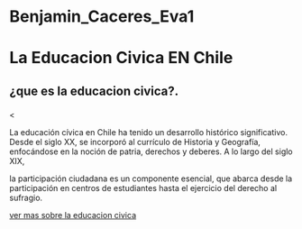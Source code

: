 # Benjamin_Caceres_Eva1
<!DOCTYPE html>
<html lang="es">
<head>
    <meta charset="UTF-8">
    <meta name="viewport" content="width=device-width, initial-scale=1.0">
    <link rel="stylesheet" href="css/styles.css">
</head>
<body>
    <h1>La Educacion Civica EN Chile</h1>
   <h2><p>¿que es la educacion civica?.</p></h2> <
    <br>
    <p>
La educación cívica en Chile ha tenido un desarrollo histórico significativo. Desde el siglo XX, se incorporó al currículo de Historia y Geografía, enfocándose en la noción de patria, derechos y deberes. A lo largo del siglo XIX,</p>
<p>la participación ciudadana es un componente esencial, que abarca desde la participación en centros de estudiantes hasta el ejercicio del derecho al sufragio.</p>
    <a target="_blank" href="https://youtu.be/XYZfb5njogU?si=LcMEgP3r8ppPb9it">ver mas sobre la educacion civica 
</body>
</html>

